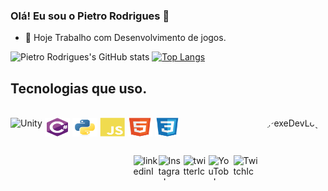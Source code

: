 ### Olá! Eu sou o Pietro Rodrigues 👋

- 🔭 Hoje Trabalho com Desenvolvimento de jogos.

![Pietro Rodrigues's GitHub stats](https://github-readme-stats.vercel.app/api?username=PietroRodrigues&show_icons=true&theme=tokyonight&bg_color=00000000)
[![Top Langs](https://github-readme-stats.vercel.app/api/top-langs/?username=PietroRodrigues&layout=compact&theme=tokyonight&bg_color=00000000)](https://github.com/anuraghazra/github-readme-stats)


## Tecnologias que uso.
<div style="display: inline_block"><br>
    <img id="myImage" align="top" alt="Unity" height="30" width="30" src="https://cdn-icons-png.flaticon.com/512/5969/5969294.png">
    <img id="myImage" align="top" alt="Csharp" height="30" width="40" src="https://raw.githubusercontent.com/devicons/devicon/master/icons/csharp/csharp-original.svg">
    <img id="myImage" align="top" alt="Python" height="30" width="40" src="https://raw.githubusercontent.com/devicons/devicon/master/icons/python/python-original.svg">
    <img id="myImage" align="top" alt="Js" height="30" width="40" src="https://raw.githubusercontent.com/devicons/devicon/master/icons/javascript/javascript-plain.svg">
    <img id="myImage" align="top" alt="HTML" height="30" width="40" src="https://raw.githubusercontent.com/devicons/devicon/master/icons/html5/html5-original.svg">
    <img id="myImage" align="top" alt="CSS" height="30" width="40" src="https://raw.githubusercontent.com/devicons/devicon/master/icons/css3/css3-original.svg">  
    <img id="myImage" align="right" alt="PexeDevLogo" height="150" style="border-radius:50px;" src="https://i.imgur.com/6BUd0km.png" title="source: imgur.com" /> 
</div>
  
  ##
  
<div style="display: inline_block">
  <a href="https://www.twitch.tv/pexedev" target="_blank"><img align="right" alt="TwitchIco" height="40" width="40" src="https://cdn-icons-png.flaticon.com/512/2504/2504946.png" target="_blank"></a>
  
  <a href="https://www.youtube.com/channel/UC03Eu9qR86qB-_NaWXisc3w" target="_blank"><img align="right" alt="YouTobeIco" height="40" width="40" src="https://cdn-icons-png.flaticon.com/512/2504/2504965.png" target="_blank"></a>
  
  <a href="https://twitter.com/PexeDev" target="_blank"><img align="right" alt="twitterIco" height="40" width="40" src="https://cdn-icons-png.flaticon.com/512/2504/2504947.png"></a>
  
  <a href="https://www.instagram.com/pexedev/" target="_blank"><img align="right" alt="InstagranIco" height="40" width="40" src="https://cdn-icons-png.flaticon.com/512/2111/2111463.png" target="_blank"></a>
  
  <a href="https://www.linkedin.com/in/pietrorodrigues" target="_blank"><img align="right" alt="linkedinIco" height="40" width="40" src="https://cdn-icons-png.flaticon.com/512/2504/2504923.png" target="_blank"></a> 
  
</div>
